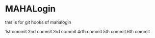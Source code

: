 # MAHALogin
this is for git hooks  of mahalogin

1st commit
2nd commit
3rd commit
4rth commit
5th commit
6th commit

